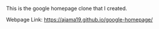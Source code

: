 This is the google homepage clone that I created.


Webpage Link: https://ajama19.github.io/google-homepage/
